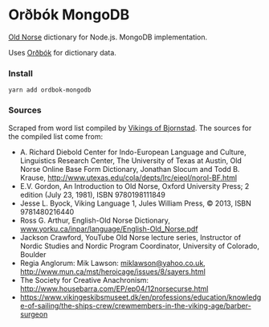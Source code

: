 # Orðbók MongoDB

[Old Norse](https://en.wikipedia.org/wiki/Old_Norse) dictionary for Node.js. MongoDB implementation.

Uses [Orðbók](https://github.com/stscoundrel/old-norse-ordbok) for dictionary data.


### Install

`yarn add ordbok-mongodb`


### Sources

Scraped from word list compiled by [Vikings of Bjornstad](https://www.vikingsofbjornstad.com/Old_Norse_Dictionary_E2N.shtm). The sources for the compiled list come from:

- A. Richard Diebold Center for Indo-European Language and Culture, Linguistics Research Center, The University of Texas at Austin, Old Norse Online Base Form Dictionary, Jonathan Slocum and Todd B. Krause, http://www.utexas.edu/cola/depts/lrc/eieol/norol-BF.html
- E.V. Gordon, An Introduction to Old Norse, Oxford University Press; 2 edition (July 23, 1981), ISBN 9780198111849
- Jesse L. Byock, Viking Language 1, Jules William Press, © 2013, ISBN 9781480216440
- Ross G. Arthur, English-Old Norse Dictionary, www.yorku.ca/inpar/language/English-Old_Norse.pdf
- Jackson Crawford, YouTube Old Norse lecture series, Instructor of Nordic Studies and Nordic Program Coordinator, University of Colorado, Boulder
- Regia Anglorum: Mik Lawson: miklawson@yahoo.co.uk, http://www.mun.ca/mst/heroicage/issues/8/sayers.html
- The Society for Creative Anachronism: http://www.housebarra.com/EP/ep04/12norsecurse.html
- https://www.vikingeskibsmuseet.dk/en/professions/education/knowledge-of-sailing/the-ships-crew/crewmembers-in-the-viking-age/barber-surgeon
